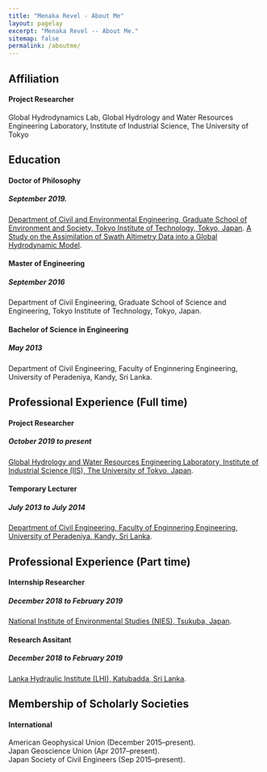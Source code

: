 ```yaml
---
title: "Menaka Revel - About Me"
layout: pagelay
excerpt: "Menaka Revel -- About Me."
sitemap: false
permalink: /aboutme/
---
```

## Affiliation
#### Project Researcher
Global Hydrodynamics Lab, Global Hydrology and Water Resources Engineering Laboratory, Institute of Industrial Science, The University of Tokyo

## Education
#### Doctor of Philosophy   
##### September 2019. 
[Department of Civil and Environmental Engineering, Graduate School of Environment and Society, Tokyo Institute of Technology, Tokyo, Japan]("https://www.titech.ac.jp/english"). 
[A Study on the Assimilation of Swath Altimetry Data into a Global Hydrodynamic Model]("http://hydro.iis.u-tokyo.ac.jp/~menaka/doc/Menaka_Dthesis.pdf").  
#### Master of Engineering
##### September 2016
Department of Civil Engineering, Graduate School of Science and Engineering, Tokyo Institute of Technology, Tokyo, Japan.
#### Bachelor of Science in Engineering
##### May 2013
Department of Civil Engineering, Faculty of Enginnering Engineering, University of Peradeniya, Kandy, Sri Lanka.

## Professional Experience (Full time)
#### Project Researcher 
##### October 2019 to present  
[Global Hydrology and Water Resources Engineering Laboratory, Institute of Industrial Science (IIS), The University of Tokyo, Japan]("https://global-hydrodynamics.github.io/"). 
#### Temporary Lecturer  
##### July 2013 to July 2014  
[Department of Civil Engineering, Faculty of Enginnering Engineering, University of Peradeniya, Kandy, Sri Lanka]("https://www.pdn.ac.lk/").  

## Professional Experience (Part time)  
#### Internship Researcher  
##### December 2018 to February 2019  
[National Institute of Environmental Studies (NIES), Tsukuba, Japan]("https://www.nies.go.jp/index-e.html"). 
#### Research Assitant  
##### December 2018 to February 2019  
[Lanka Hydraulic Institute (LHI), Katubadda, Sri Lanka]("http://www.lhi.lk/"). 

## Membership of Scholarly Societies  
#### International  
American Geophysical Union (December 2015–present).  
Japan Geoscience Union (Apr 2017–present).  
Japan Society of Civil Engineers (Sep 2015–present).   
